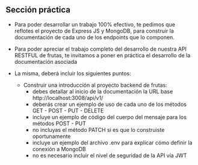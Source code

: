 ## Sección práctica

- Para poder desarrollar un trabajo 100% efectivo, te pedimos que reflotes el proyecto de Express JS y MongoDB, para construir la documentación de cada uno de los endpoints que lo componen.

- Para poder apreciar el trabajo completo del desarrollo de nuestra API RESTFUL de frutas, te
invitamos a poner en práctica el desarrollo de la documentación asociada

- La misma, deberá incluir los siguientes puntos:
    - Construir una introducción al proyecto backend de frutas:
        - debes detallar al inicio de la documentación la URL base http://localhost:3008/api/v1/
        - deberás crear un ejemplo de uso de cada uno de los métodos GET - POST - PUT - DELETE
        - incluye un ejemplo de código del cuerpo del mensaje para los métodos POST - PUT
        - no incluyas el método PATCH si es que lo construiste oportunamente
        - incluye un ejemplo del archivo .env para explicar cómo definir la conexión a MongoDB
        - no es necesario incluir el nivel de seguridad de la API vía JWT
